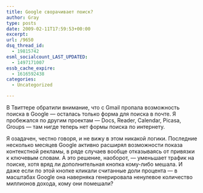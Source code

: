 ```yaml
---
title: Google сворачивает поиск?
author: Gray
type: posts
date: 2009-02-11T17:59:53+00:00
excerpt:
url: /9650
dsq_thread_id:
  - 19815742
esml_socialcount_LAST_UPDATED:
  - 1497171007
essb_cache_expire:
  - 1616592438
categories:
  - Uncategorized

---
```








В Твиттере обратили внимание, что с Gmail пропала возможность поиска в Google &#8212; осталась только форма для поиска в почте. Я пробежался по другим проектам &#8212; Docs, Reader, Calendar, Picasa, Groups &#8212; там нигде теперь нет формы поиска по интернету.

Я озадачен, честно говоря, и не вижу в этом никакой логики. Последние несколько месяцев Google активно расширял возможности показа контекстной рекламы, в ряде случаев вообще отказываясь от привязки к ключевым словам. А это решение, наоборот, &#8212; уменьшает трафик на поиске, хотя вряд ли дополнительная кнопка кому-либо мешала. И даже если по этой кнопке кликали считанные доли процента &#8212; в масштабах Google она наверняка генерировала ненулевое количество миллионов дохода, кому они помешали?